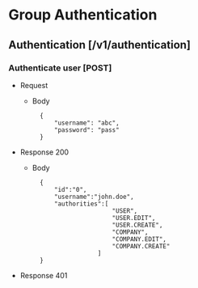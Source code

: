 
# Group Authentication

## Authentication [/v1/authentication]

### Authenticate user [POST]
+ Request

    + Body

            {
                "username": "abc",
                "password": "pass"
            }

+ Response 200

    + Body

            {
                "id":"0",
                "username":"john.doe",
                "authorities":[
                                "USER",
                                "USER.EDIT",
                                "USER.CREATE",
                                "COMPANY",
                                "COMPANY.EDIT",
                                "COMPANY.CREATE"
                            ]
            }

+ Response 401
